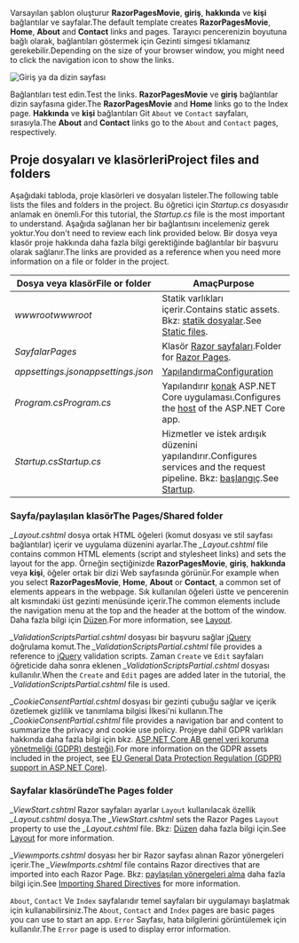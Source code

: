 <span data-ttu-id="5e8ee-101">Varsayılan şablon oluşturur **RazorPagesMovie**, **giriş**, **hakkında** ve **kişi** bağlantılar ve sayfalar.</span><span class="sxs-lookup"><span data-stu-id="5e8ee-101">The default template creates **RazorPagesMovie**, **Home**, **About** and **Contact** links and pages.</span></span> <span data-ttu-id="5e8ee-102">Tarayıcı pencerenizin boyutuna bağlı olarak, bağlantıları göstermek için Gezinti simgesi tıklamanız gerekebilir.</span><span class="sxs-lookup"><span data-stu-id="5e8ee-102">Depending on the size of your browser window, you might need to click the navigation icon to show the links.</span></span>

![Giriş ya da dizin sayfası](~/tutorials/razor-pages/razor-pages-start/_static/home2.png)

<span data-ttu-id="5e8ee-104">Bağlantıları test edin.</span><span class="sxs-lookup"><span data-stu-id="5e8ee-104">Test the links.</span></span> <span data-ttu-id="5e8ee-105">**RazorPagesMovie** ve **giriş** bağlantılar dizin sayfasına gider.</span><span class="sxs-lookup"><span data-stu-id="5e8ee-105">The **RazorPagesMovie** and **Home** links go to the Index page.</span></span> <span data-ttu-id="5e8ee-106">**Hakkında** ve **kişi** bağlantıları Git `About` ve `Contact` sayfaları, sırasıyla.</span><span class="sxs-lookup"><span data-stu-id="5e8ee-106">The **About** and **Contact** links go to the `About` and `Contact` pages, respectively.</span></span>

## <a name="project-files-and-folders"></a><span data-ttu-id="5e8ee-107">Proje dosyaları ve klasörleri</span><span class="sxs-lookup"><span data-stu-id="5e8ee-107">Project files and folders</span></span>

<span data-ttu-id="5e8ee-108">Aşağıdaki tabloda, proje klasörleri ve dosyaları listeler.</span><span class="sxs-lookup"><span data-stu-id="5e8ee-108">The following table lists the files and folders in the project.</span></span> <span data-ttu-id="5e8ee-109">Bu öğretici için *Startup.cs* dosyasıdır anlamak en önemli.</span><span class="sxs-lookup"><span data-stu-id="5e8ee-109">For this tutorial, the *Startup.cs* file is the most important to understand.</span></span> <span data-ttu-id="5e8ee-110">Aşağıda sağlanan her bir bağlantısını incelemeniz gerek yoktur.</span><span class="sxs-lookup"><span data-stu-id="5e8ee-110">You don't need to review each link provided below.</span></span> <span data-ttu-id="5e8ee-111">Bir dosya veya klasör proje hakkında daha fazla bilgi gerektiğinde bağlantılar bir başvuru olarak sağlanır.</span><span class="sxs-lookup"><span data-stu-id="5e8ee-111">The links are provided as a reference when you need more information on a file or folder in the project.</span></span>

| <span data-ttu-id="5e8ee-112">Dosya veya klasör</span><span class="sxs-lookup"><span data-stu-id="5e8ee-112">File or folder</span></span> | <span data-ttu-id="5e8ee-113">Amaç</span><span class="sxs-lookup"><span data-stu-id="5e8ee-113">Purpose</span></span> |
| -------------- | ------- |
| <span data-ttu-id="5e8ee-114">*wwwroot*</span><span class="sxs-lookup"><span data-stu-id="5e8ee-114">*wwwroot*</span></span> | <span data-ttu-id="5e8ee-115">Statik varlıkları içerir.</span><span class="sxs-lookup"><span data-stu-id="5e8ee-115">Contains static assets.</span></span> <span data-ttu-id="5e8ee-116">Bkz: [statik dosyalar](xref:fundamentals/static-files).</span><span class="sxs-lookup"><span data-stu-id="5e8ee-116">See [Static files](xref:fundamentals/static-files).</span></span> |
| <span data-ttu-id="5e8ee-117">*Sayfalar*</span><span class="sxs-lookup"><span data-stu-id="5e8ee-117">*Pages*</span></span> | <span data-ttu-id="5e8ee-118">Klasör [Razor sayfaları](xref:razor-pages/index).</span><span class="sxs-lookup"><span data-stu-id="5e8ee-118">Folder for [Razor Pages](xref:razor-pages/index).</span></span> |
| <span data-ttu-id="5e8ee-119">*appsettings.json*</span><span class="sxs-lookup"><span data-stu-id="5e8ee-119">*appsettings.json*</span></span> | [<span data-ttu-id="5e8ee-120">Yapılandırma</span><span class="sxs-lookup"><span data-stu-id="5e8ee-120">Configuration</span></span>](xref:fundamentals/configuration/index) |
| <span data-ttu-id="5e8ee-121">*Program.cs*</span><span class="sxs-lookup"><span data-stu-id="5e8ee-121">*Program.cs*</span></span> | <span data-ttu-id="5e8ee-122">Yapılandırır [konak](xref:fundamentals/host/index) ASP.NET Core uygulaması.</span><span class="sxs-lookup"><span data-stu-id="5e8ee-122">Configures the [host](xref:fundamentals/host/index) of the ASP.NET Core app.</span></span> |
| <span data-ttu-id="5e8ee-123">*Startup.cs*</span><span class="sxs-lookup"><span data-stu-id="5e8ee-123">*Startup.cs*</span></span> | <span data-ttu-id="5e8ee-124">Hizmetler ve istek ardışık düzenini yapılandırır.</span><span class="sxs-lookup"><span data-stu-id="5e8ee-124">Configures services and the request pipeline.</span></span> <span data-ttu-id="5e8ee-125">Bkz: [başlangıç](xref:fundamentals/startup).</span><span class="sxs-lookup"><span data-stu-id="5e8ee-125">See [Startup](xref:fundamentals/startup).</span></span> |

### <a name="the-pagesshared-folder"></a><span data-ttu-id="5e8ee-126">Sayfa/paylaşılan klasör</span><span class="sxs-lookup"><span data-stu-id="5e8ee-126">The Pages/Shared folder</span></span>

<span data-ttu-id="5e8ee-127">*_Layout.cshtml* dosya ortak HTML öğeleri (komut dosyası ve stil sayfası bağlantılar) içerir ve uygulama düzenini ayarlar.</span><span class="sxs-lookup"><span data-stu-id="5e8ee-127">The *_Layout.cshtml* file contains common HTML elements (script and stylesheet links) and sets the layout for the app.</span></span> <span data-ttu-id="5e8ee-128">Örneğin seçtiğinizde **RazorPagesMovie**, **giriş**, **hakkında** veya **kişi**, öğeler ortak bir dizi Web sayfasında görünür.</span><span class="sxs-lookup"><span data-stu-id="5e8ee-128">For example when you select **RazorPagesMovie**, **Home**, **About** or **Contact**, a common set of elements appears in the webpage.</span></span> <span data-ttu-id="5e8ee-129">Sık kullanılan öğeleri üstte ve pencerenin alt kısmındaki üst gezinti menüsünde içerir.</span><span class="sxs-lookup"><span data-stu-id="5e8ee-129">The common elements include the navigation menu at the top and the header at the bottom of the window.</span></span> <span data-ttu-id="5e8ee-130">Daha fazla bilgi için [Düzen](xref:mvc/views/layout).</span><span class="sxs-lookup"><span data-stu-id="5e8ee-130">For more information, see [Layout](xref:mvc/views/layout).</span></span>

<span data-ttu-id="5e8ee-131">*_ValidationScriptsPartial.cshtml* dosyası bir başvuru sağlar [jQuery](https://jquery.com/) doğrulama komut.</span><span class="sxs-lookup"><span data-stu-id="5e8ee-131">The *_ValidationScriptsPartial.cshtml* file provides a reference to [jQuery](https://jquery.com/) validation scripts.</span></span> <span data-ttu-id="5e8ee-132">Zaman `Create` ve `Edit` sayfaları öğreticide daha sonra eklenen *_ValidationScriptsPartial.cshtml* dosyası kullanılır.</span><span class="sxs-lookup"><span data-stu-id="5e8ee-132">When the `Create` and `Edit` pages are added later in the tutorial, the *_ValidationScriptsPartial.cshtml* file is used.</span></span>

<span data-ttu-id="5e8ee-133">*_CookieConsentPartial.cshtml* dosyası bir gezinti çubuğu sağlar ve içerik özetlemek gizlilik ve tanımlama bilgisi İlkesi'ni kullanın.</span><span class="sxs-lookup"><span data-stu-id="5e8ee-133">The *_CookieConsentPartial.cshtml* file provides a navigation bar and content to summarize the privacy and cookie use policy.</span></span> <span data-ttu-id="5e8ee-134">Projeye dahil GDPR varlıkları hakkında daha fazla bilgi için bkz. [ASP.NET Core AB genel veri koruma yönetmeliği (GDPR) desteği)](xref:security/gdpr).</span><span class="sxs-lookup"><span data-stu-id="5e8ee-134">For more information on the GDPR assets included in the project, see [EU General Data Protection Regulation (GDPR) support in ASP.NET Core)](xref:security/gdpr).</span></span>

### <a name="the-pages-folder"></a><span data-ttu-id="5e8ee-135">Sayfalar klasöründe</span><span class="sxs-lookup"><span data-stu-id="5e8ee-135">The Pages folder</span></span>

<span data-ttu-id="5e8ee-136">*_ViewStart.cshtml* Razor sayfaları ayarlar `Layout` kullanılacak özellik *_Layout.cshtml* dosya.</span><span class="sxs-lookup"><span data-stu-id="5e8ee-136">The *_ViewStart.cshtml* sets the Razor Pages `Layout` property to use the *_Layout.cshtml* file.</span></span> <span data-ttu-id="5e8ee-137">Bkz: [Düzen](xref:mvc/views/layout) daha fazla bilgi için.</span><span class="sxs-lookup"><span data-stu-id="5e8ee-137">See [Layout](xref:mvc/views/layout) for more information.</span></span>

<span data-ttu-id="5e8ee-138">*_Viewımports.cshtml* dosyası her bir Razor sayfası alınan Razor yönergeleri içerir.</span><span class="sxs-lookup"><span data-stu-id="5e8ee-138">The *_ViewImports.cshtml* file contains Razor directives that are imported into each Razor Page.</span></span> <span data-ttu-id="5e8ee-139">Bkz: [paylaşılan yönergeleri alma](xref:mvc/views/layout#importing-shared-directives) daha fazla bilgi için.</span><span class="sxs-lookup"><span data-stu-id="5e8ee-139">See [Importing Shared Directives](xref:mvc/views/layout#importing-shared-directives) for more information.</span></span>

<span data-ttu-id="5e8ee-140">`About`, `Contact` Ve `Index` sayfalarıdır temel sayfaları bir uygulamayı başlatmak için kullanabilirsiniz.</span><span class="sxs-lookup"><span data-stu-id="5e8ee-140">The `About`, `Contact` and `Index` pages are basic pages you can use to start an app.</span></span> <span data-ttu-id="5e8ee-141">`Error` Sayfası, hata bilgilerini görüntülemek için kullanılır.</span><span class="sxs-lookup"><span data-stu-id="5e8ee-141">The `Error` page is used to display error information.</span></span>
